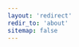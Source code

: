 ```yaml
---
layout: 'redirect'
redir_to: 'about'
sitemap: false
---
```



<!-- ---
layout: home
title: Tactile Games Playtest Agent
subtitle: Level Difficulty Prediction of Lily's Garden Levels
---

<iframe  style="text-align=center" width="720" height="400" src="https://www.youtube.com/embed/f8uEAL-8VhM" frameborder="0" allowfullscreen> </iframe>

# Overview

The <a href="https://tactilegames.com/">Tactile Games</a> Playtest Agent competition is based on our game <a href="https://tactilegames.com/lilys-garden/">Lily's Garden</a>. The objective of this competition is to develop an agent capable of accurately predicting the difficulty of a series of evaluation levels. In this context, <em>level difficulty</em> will be understood as the average number of attempts that a human player makes before completing the level. Equivalently, one can also consider the level's <em>completion rate</em> which is simply defined as 1 divided by level difficulty.

Participants in this competition will have access to a modified version of the game that enables simulating the main gameplay. Data from real players (i.e., completion rate) on the training levels will be provided as well.

The competition is about predicting level difficulty as opposed to developing an agent capable of playing the game optimally or super-human like. Consequently, the participants are expected to work on a playtesting agent from which one can determine how difficult the level will be if played by a human.

The agentes developed will be evaluated on a number of held-out levels which will include both levels similar to the ones used for training, and some levels containing unique combinations of mechanics. The winner will be the one that achieves the lowest mean relative error in completion rate on the evaluation levels.



## Getting started

The simulator is headless build of the actual game, meaning the game logic and levels are exactly as in the live game. If you are not familiar with these types of games, visit the [Game Info](gameinfo) page for an overview of the game rules and logic. To see how we represent the live game with the simulator, visit the [Game Environment](environment) page.

To get started accessing the game simulator, visit the [Getting Started](setup) page to find help on getting up and running.


## Levels and data

For the purpose of this competition, the provided simulator is able to simulate 110 levels. In addition to this, we also provide the player move limit and completion rate.

An overview of the levels along with the data can be found on the [Levels](levels) page.


## Evaluation

As mentioned, the agents will be evaluated on a number of held-out levels. To do this, we let the agent play through these levels 2000 times each and note down the number of valid steps taken to complete these levels. The agent completion rate is then simply calculated as the number of runs that finished within the given move limit of the level.

The winner will be the contestant(s) that achieves the lowest mean relative difference between the agent and player completion rates. -->

